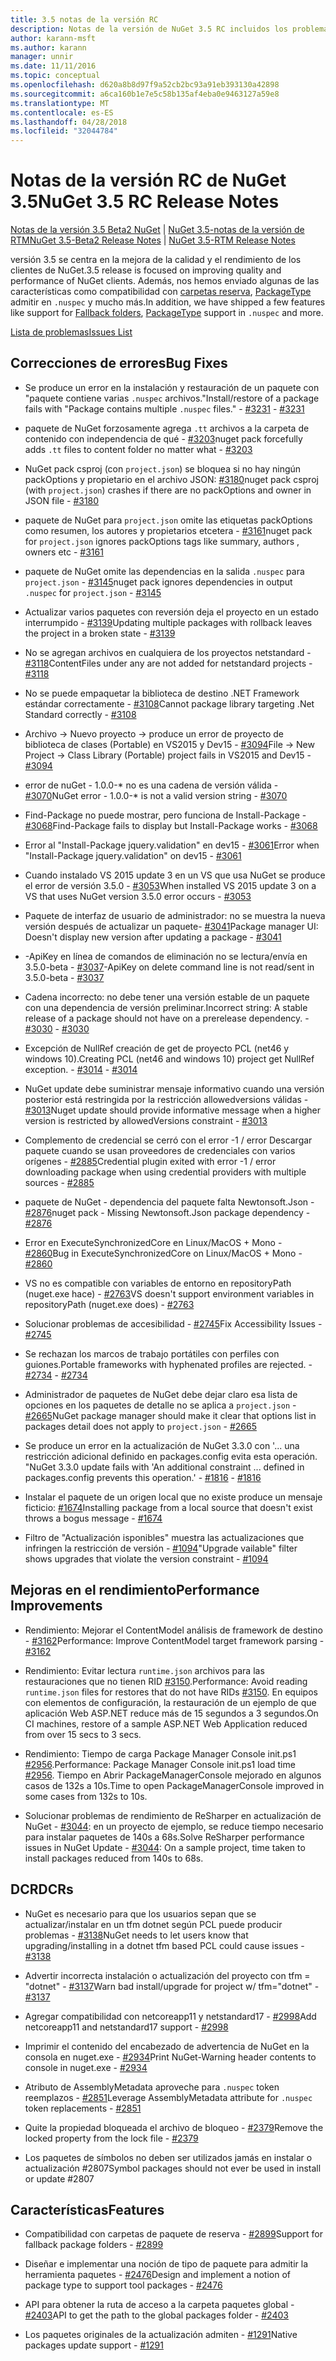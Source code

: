 ```yaml
---
title: 3.5 notas de la versión RC
description: Notas de la versión de NuGet 3.5 RC incluidos los problemas conocidos, correcciones de errores, las funciones agregadas y dcr.
author: karann-msft
ms.author: karann
manager: unnir
ms.date: 11/11/2016
ms.topic: conceptual
ms.openlocfilehash: d620a8b8d97f9a52cb2bc93a91eb393130a42898
ms.sourcegitcommit: a6ca160b1e7e5c58b135af4eba0e9463127a59e8
ms.translationtype: MT
ms.contentlocale: es-ES
ms.lasthandoff: 04/28/2018
ms.locfileid: "32044784"
---
```

# <a name="nuget-35-rc-release-notes"></a><span data-ttu-id="9d9c3-103">Notas de la versión RC de NuGet 3.5</span><span class="sxs-lookup"><span data-stu-id="9d9c3-103">NuGet 3.5 RC Release Notes</span></span>

<span data-ttu-id="9d9c3-104">[Notas de la versión 3.5 Beta2 NuGet](../release-notes/nuget-3.5-Beta2.md) | [NuGet 3.5-notas de la versión de RTM](../release-notes/nuget-3.5-RTM.md)</span><span class="sxs-lookup"><span data-stu-id="9d9c3-104">[NuGet 3.5-Beta2 Release Notes](../release-notes/nuget-3.5-Beta2.md) | [NuGet 3.5-RTM Release Notes](../release-notes/nuget-3.5-RTM.md)</span></span>

<span data-ttu-id="9d9c3-105">versión 3.5 se centra en la mejora de la calidad y el rendimiento de los clientes de NuGet.</span><span class="sxs-lookup"><span data-stu-id="9d9c3-105">3.5 release is focused on improving quality and performance of NuGet clients.</span></span> <span data-ttu-id="9d9c3-106">Además, nos hemos enviado algunas de las características como compatibilidad con [carpetas reserva](https://github.com/NuGet/Home/issues/2899), [PackageType](https://github.com/NuGet/Home/issues/2476) admitir en `.nuspec` y mucho más.</span><span class="sxs-lookup"><span data-stu-id="9d9c3-106">In addition, we have shipped a few features like support for [Fallback folders](https://github.com/NuGet/Home/issues/2899), [PackageType](https://github.com/NuGet/Home/issues/2476) support in `.nuspec` and more.</span></span>

[<span data-ttu-id="9d9c3-107">Lista de problemas</span><span class="sxs-lookup"><span data-stu-id="9d9c3-107">Issues List</span></span>](https://github.com/NuGet/Home/issues?q=is%3Aissue+is%3Aclosed+milestone%3A%223.5%20RC")

## <a name="bug-fixes"></a><span data-ttu-id="9d9c3-108">Correcciones de errores</span><span class="sxs-lookup"><span data-stu-id="9d9c3-108">Bug Fixes</span></span>

* <span data-ttu-id="9d9c3-109">Se produce un error en la instalación y restauración de un paquete con "paquete contiene varias `.nuspec` archivos."</span><span class="sxs-lookup"><span data-stu-id="9d9c3-109">Install/restore of a package fails with "Package contains multiple `.nuspec` files."</span></span><span data-ttu-id="9d9c3-110"> - [#3231](https://github.com/NuGet/Home/issues/3231)</span><span class="sxs-lookup"><span data-stu-id="9d9c3-110"> - [#3231](https://github.com/NuGet/Home/issues/3231)</span></span>

* <span data-ttu-id="9d9c3-111">paquete de NuGet forzosamente agrega `.tt` archivos a la carpeta de contenido con independencia de qué - [#3203](https://github.com/NuGet/Home/issues/3203)</span><span class="sxs-lookup"><span data-stu-id="9d9c3-111">nuget pack forcefully adds `.tt` files to content folder no matter what - [#3203](https://github.com/NuGet/Home/issues/3203)</span></span>

* <span data-ttu-id="9d9c3-112">NuGet pack csproj (con `project.json`) se bloquea si no hay ningún packOptions y propietario en el archivo JSON: [#3180](https://github.com/NuGet/Home/issues/3180)</span><span class="sxs-lookup"><span data-stu-id="9d9c3-112">nuget pack csproj (with `project.json`) crashes if there are no packOptions and owner in JSON file - [#3180](https://github.com/NuGet/Home/issues/3180)</span></span>

* <span data-ttu-id="9d9c3-113">paquete de NuGet para `project.json` omite las etiquetas packOptions como resumen, los autores y propietarios etcetera - [#3161](https://github.com/NuGet/Home/issues/3161)</span><span class="sxs-lookup"><span data-stu-id="9d9c3-113">nuget pack for `project.json` ignores packOptions tags like summary, authors , owners etc - [#3161](https://github.com/NuGet/Home/issues/3161)</span></span>

* <span data-ttu-id="9d9c3-114">paquete de NuGet omite las dependencias en la salida `.nuspec` para `project.json`  -  [#3145](https://github.com/NuGet/Home/issues/3145)</span><span class="sxs-lookup"><span data-stu-id="9d9c3-114">nuget pack ignores dependencies in output `.nuspec` for `project.json` - [#3145](https://github.com/NuGet/Home/issues/3145)</span></span>

* <span data-ttu-id="9d9c3-115">Actualizar varios paquetes con reversión deja el proyecto en un estado interrumpido - [#3139](https://github.com/NuGet/Home/issues/3139)</span><span class="sxs-lookup"><span data-stu-id="9d9c3-115">Updating multiple packages with rollback leaves the project in a broken state - [#3139](https://github.com/NuGet/Home/issues/3139)</span></span>

* <span data-ttu-id="9d9c3-116">No se agregan archivos en cualquiera de los proyectos netstandard - [#3118](https://github.com/NuGet/Home/issues/3118)</span><span class="sxs-lookup"><span data-stu-id="9d9c3-116">ContentFiles under any are not added for netstandard projects - [#3118](https://github.com/NuGet/Home/issues/3118)</span></span>

* <span data-ttu-id="9d9c3-117">No se puede empaquetar la biblioteca de destino .NET Framework estándar correctamente - [#3108](https://github.com/NuGet/Home/issues/3108)</span><span class="sxs-lookup"><span data-stu-id="9d9c3-117">Cannot package library targeting .Net Standard correctly - [#3108](https://github.com/NuGet/Home/issues/3108)</span></span>

* <span data-ttu-id="9d9c3-118">Archivo -> Nuevo proyecto -> produce un error de proyecto de biblioteca de clases (Portable) en VS2015 y Dev15 - [#3094](https://github.com/NuGet/Home/issues/3094)</span><span class="sxs-lookup"><span data-stu-id="9d9c3-118">File -> New Project -> Class Library (Portable) project fails in VS2015 and Dev15 - [#3094](https://github.com/NuGet/Home/issues/3094)</span></span>

* <span data-ttu-id="9d9c3-119">error de nuGet - 1.0.0-\* no es una cadena de versión válida - [#3070](https://github.com/NuGet/Home/issues/3070)</span><span class="sxs-lookup"><span data-stu-id="9d9c3-119">NuGet error - 1.0.0-\* is not a valid version string - [#3070](https://github.com/NuGet/Home/issues/3070)</span></span>

* <span data-ttu-id="9d9c3-120">Find-Package no puede mostrar, pero funciona de Install-Package - [#3068](https://github.com/NuGet/Home/issues/3068)</span><span class="sxs-lookup"><span data-stu-id="9d9c3-120">Find-Package fails to display but Install-Package works - [#3068](https://github.com/NuGet/Home/issues/3068)</span></span>

* <span data-ttu-id="9d9c3-121">Error al "Install-Package jquery.validation" en dev15 - [#3061](https://github.com/NuGet/Home/issues/3061)</span><span class="sxs-lookup"><span data-stu-id="9d9c3-121">Error when "Install-Package jquery.validation" on dev15 - [#3061](https://github.com/NuGet/Home/issues/3061)</span></span>

* <span data-ttu-id="9d9c3-122">Cuando instalado VS 2015 update 3 en un VS que usa NuGet se produce el error de versión 3.5.0 - [#3053](https://github.com/NuGet/Home/issues/3053)</span><span class="sxs-lookup"><span data-stu-id="9d9c3-122">When installed VS 2015 update 3 on a VS that uses NuGet version 3.5.0 error occurs - [#3053](https://github.com/NuGet/Home/issues/3053)</span></span>

* <span data-ttu-id="9d9c3-123">Paquete de interfaz de usuario de administrador: no se muestra la nueva versión después de actualizar un paquete- [#3041](https://github.com/NuGet/Home/issues/3041)</span><span class="sxs-lookup"><span data-stu-id="9d9c3-123">Package manager UI: Doesn't display new version after updating a package - [#3041](https://github.com/NuGet/Home/issues/3041)</span></span>

* <span data-ttu-id="9d9c3-124">-ApiKey en línea de comandos de eliminación no se lectura/envía en 3.5.0-beta - [#3037](https://github.com/NuGet/Home/issues/3037)</span><span class="sxs-lookup"><span data-stu-id="9d9c3-124">-ApiKey on delete command line is not read/sent in 3.5.0-beta - [#3037](https://github.com/NuGet/Home/issues/3037)</span></span>

* <span data-ttu-id="9d9c3-125">Cadena incorrecto: no debe tener una versión estable de un paquete con una dependencia de versión preliminar.</span><span class="sxs-lookup"><span data-stu-id="9d9c3-125">Incorrect string: A stable release of a package should not have on a prerelease dependency.</span></span><span data-ttu-id="9d9c3-126"> - [#3030](https://github.com/NuGet/Home/issues/3030)</span><span class="sxs-lookup"><span data-stu-id="9d9c3-126"> - [#3030](https://github.com/NuGet/Home/issues/3030)</span></span>

* <span data-ttu-id="9d9c3-127">Excepción de NullRef creación de get de proyecto PCL (net46 y windows 10).</span><span class="sxs-lookup"><span data-stu-id="9d9c3-127">Creating PCL (net46 and windows 10) project get NullRef exception.</span></span><span data-ttu-id="9d9c3-128"> - [#3014](https://github.com/NuGet/Home/issues/3014)</span><span class="sxs-lookup"><span data-stu-id="9d9c3-128"> - [#3014](https://github.com/NuGet/Home/issues/3014)</span></span>

* <span data-ttu-id="9d9c3-129">NuGet update debe suministrar mensaje informativo cuando una versión posterior está restringida por la restricción allowedversions válidas - [#3013](https://github.com/NuGet/Home/issues/3013)</span><span class="sxs-lookup"><span data-stu-id="9d9c3-129">Nuget update should provide informative message when a higher version is restricted by allowedVersions constraint - [#3013](https://github.com/NuGet/Home/issues/3013)</span></span>

* <span data-ttu-id="9d9c3-130">Complemento de credencial se cerró con el error -1 / error Descargar paquete cuando se usan proveedores de credenciales con varios orígenes - [#2885](https://github.com/NuGet/Home/issues/2885)</span><span class="sxs-lookup"><span data-stu-id="9d9c3-130">Credential plugin exited with error -1 / error downloading package when using credential providers with multiple sources - [#2885](https://github.com/NuGet/Home/issues/2885)</span></span>

* <span data-ttu-id="9d9c3-131">paquete de NuGet - dependencia del paquete falta Newtonsoft.Json - [#2876](https://github.com/NuGet/Home/issues/2876)</span><span class="sxs-lookup"><span data-stu-id="9d9c3-131">nuget pack - Missing Newtonsoft.Json package dependency - [#2876](https://github.com/NuGet/Home/issues/2876)</span></span>

* <span data-ttu-id="9d9c3-132">Error en ExecuteSynchronizedCore en Linux/MacOS + Mono - [#2860](https://github.com/NuGet/Home/issues/2860)</span><span class="sxs-lookup"><span data-stu-id="9d9c3-132">Bug in ExecuteSynchronizedCore on Linux/MacOS + Mono - [#2860](https://github.com/NuGet/Home/issues/2860)</span></span>

* <span data-ttu-id="9d9c3-133">VS no es compatible con variables de entorno en repositoryPath (nuget.exe hace) - [#2763](https://github.com/NuGet/Home/issues/2763)</span><span class="sxs-lookup"><span data-stu-id="9d9c3-133">VS doesn't support environment variables in repositoryPath (nuget.exe does) - [#2763](https://github.com/NuGet/Home/issues/2763)</span></span>

* <span data-ttu-id="9d9c3-134">Solucionar problemas de accesibilidad - [#2745](https://github.com/NuGet/Home/issues/2745)</span><span class="sxs-lookup"><span data-stu-id="9d9c3-134">Fix Accessibility Issues - [#2745](https://github.com/NuGet/Home/issues/2745)</span></span>

* <span data-ttu-id="9d9c3-135">Se rechazan los marcos de trabajo portátiles con perfiles con guiones.</span><span class="sxs-lookup"><span data-stu-id="9d9c3-135">Portable frameworks with hyphenated profiles are rejected.</span></span><span data-ttu-id="9d9c3-136"> - [#2734](https://github.com/NuGet/Home/issues/2734)</span><span class="sxs-lookup"><span data-stu-id="9d9c3-136"> - [#2734](https://github.com/NuGet/Home/issues/2734)</span></span>

* <span data-ttu-id="9d9c3-137">Administrador de paquetes de NuGet debe dejar claro esa lista de opciones en los paquetes de detalle no se aplica a `project.json`  -  [#2665](https://github.com/NuGet/Home/issues/2665)</span><span class="sxs-lookup"><span data-stu-id="9d9c3-137">NuGet package manager should make it clear that options list in packages detail does not apply to `project.json` - [#2665](https://github.com/NuGet/Home/issues/2665)</span></span>

* <span data-ttu-id="9d9c3-138">Se produce un error en la actualización de NuGet 3.3.0 con '... una restricción adicional definido en packages.config evita esta operación. "</span><span class="sxs-lookup"><span data-stu-id="9d9c3-138">NuGet 3.3.0 update fails with 'An additional constraint ... defined in packages.config prevents this operation.'</span></span><span data-ttu-id="9d9c3-139"> - [#1816](https://github.com/NuGet/Home/issues/1816)</span><span class="sxs-lookup"><span data-stu-id="9d9c3-139"> - [#1816](https://github.com/NuGet/Home/issues/1816)</span></span>

* <span data-ttu-id="9d9c3-140">Instalar el paquete de un origen local que no existe produce un mensaje ficticio: [#1674](https://github.com/NuGet/Home/issues/1674)</span><span class="sxs-lookup"><span data-stu-id="9d9c3-140">Installing package from a local source that doesn't exist throws a bogus message - [#1674](https://github.com/NuGet/Home/issues/1674)</span></span>

* <span data-ttu-id="9d9c3-141">Filtro de "Actualización isponibles" muestra las actualizaciones que infringen la restricción de versión - [#1094](https://github.com/NuGet/Home/issues/1094)</span><span class="sxs-lookup"><span data-stu-id="9d9c3-141">"Upgrade vailable" filter shows upgrades that violate the version constraint - [#1094](https://github.com/NuGet/Home/issues/1094)</span></span>

## <a name="performance-improvements"></a><span data-ttu-id="9d9c3-142">Mejoras en el rendimiento</span><span class="sxs-lookup"><span data-stu-id="9d9c3-142">Performance Improvements</span></span>

* <span data-ttu-id="9d9c3-143">Rendimiento: Mejorar el ContentModel análisis de framework de destino - [#3162](https://github.com/NuGet/Home/issues/3162)</span><span class="sxs-lookup"><span data-stu-id="9d9c3-143">Performance: Improve ContentModel target framework parsing - [#3162](https://github.com/NuGet/Home/issues/3162)</span></span>

* <span data-ttu-id="9d9c3-144">Rendimiento: Evitar lectura `runtime.json` archivos para las restauraciones que no tienen RID [#3150](https://github.com/NuGet/Home/issues/3150).</span><span class="sxs-lookup"><span data-stu-id="9d9c3-144">Performance: Avoid reading `runtime.json` files for restores that do not have RIDs [#3150](https://github.com/NuGet/Home/issues/3150).</span></span> <span data-ttu-id="9d9c3-145">En equipos con elementos de configuración, la restauración de un ejemplo de que aplicación Web ASP.NET reduce más de 15 segundos a 3 segundos.</span><span class="sxs-lookup"><span data-stu-id="9d9c3-145">On CI machines, restore of a sample ASP.NET Web Application reduced from over 15 secs to 3 secs.</span></span>

* <span data-ttu-id="9d9c3-146">Rendimiento: Tiempo de carga Package Manager Console init.ps1 [#2956](https://github.com/NuGet/Home/issues/2956).</span><span class="sxs-lookup"><span data-stu-id="9d9c3-146">Performance: Package Manager Console init.ps1 load time [#2956](https://github.com/NuGet/Home/issues/2956).</span></span> <span data-ttu-id="9d9c3-147">Tiempo en Abrir PackageManagerConsole mejorado en algunos casos de 132s a 10s.</span><span class="sxs-lookup"><span data-stu-id="9d9c3-147">Time to open PackageManagerConsole improved in some cases from 132s to 10s.</span></span>

* <span data-ttu-id="9d9c3-148">Solucionar problemas de rendimiento de ReSharper en actualización de NuGet - [#3044](https://github.com/NuGet/Home/issues/3044): en un proyecto de ejemplo, se reduce tiempo necesario para instalar paquetes de 140s a 68s.</span><span class="sxs-lookup"><span data-stu-id="9d9c3-148">Solve ReSharper performance issues in NuGet Update - [#3044](https://github.com/NuGet/Home/issues/3044): On a sample project, time taken to install packages reduced from 140s to 68s.</span></span>

## <a name="dcrs"></a><span data-ttu-id="9d9c3-149">DCR</span><span class="sxs-lookup"><span data-stu-id="9d9c3-149">DCRs</span></span>

* <span data-ttu-id="9d9c3-150">NuGet es necesario para que los usuarios sepan que se actualizar/instalar en un tfm dotnet según PCL puede producir problemas - [#3138](https://github.com/NuGet/Home/issues/3138)</span><span class="sxs-lookup"><span data-stu-id="9d9c3-150">NuGet needs to let users know that upgrading/installing in a dotnet tfm based PCL could cause issues - [#3138](https://github.com/NuGet/Home/issues/3138)</span></span>

* <span data-ttu-id="9d9c3-151">Advertir incorrecta instalación o actualización del proyecto con tfm = "dotnet" - [#3137](https://github.com/NuGet/Home/issues/3137)</span><span class="sxs-lookup"><span data-stu-id="9d9c3-151">Warn bad install/upgrade for project w/ tfm="dotnet" - [#3137](https://github.com/NuGet/Home/issues/3137)</span></span>

* <span data-ttu-id="9d9c3-152">Agregar compatibilidad con netcoreapp11 y netstandard17 - [#2998](https://github.com/NuGet/Home/issues/2998)</span><span class="sxs-lookup"><span data-stu-id="9d9c3-152">Add netcoreapp11 and netstandard17 support - [#2998](https://github.com/NuGet/Home/issues/2998)</span></span>

* <span data-ttu-id="9d9c3-153">Imprimir el contenido del encabezado de advertencia de NuGet en la consola en nuget.exe - [#2934](https://github.com/NuGet/Home/issues/2934)</span><span class="sxs-lookup"><span data-stu-id="9d9c3-153">Print NuGet-Warning header contents to console in nuget.exe - [#2934](https://github.com/NuGet/Home/issues/2934)</span></span>

* <span data-ttu-id="9d9c3-154">Atributo de AssemblyMetadata aproveche para `.nuspec` token reemplazos - [#2851](https://github.com/NuGet/Home/issues/2851)</span><span class="sxs-lookup"><span data-stu-id="9d9c3-154">Leverage AssemblyMetadata attribute for `.nuspec` token replacements - [#2851](https://github.com/NuGet/Home/issues/2851)</span></span>

* <span data-ttu-id="9d9c3-155">Quite la propiedad bloqueada el archivo de bloqueo - [#2379](https://github.com/NuGet/Home/issues/2379)</span><span class="sxs-lookup"><span data-stu-id="9d9c3-155">Remove the locked property from the lock file - [#2379](https://github.com/NuGet/Home/issues/2379)</span></span>

* <span data-ttu-id="9d9c3-156">Los paquetes de símbolos no deben ser utilizados jamás en instalar o actualización #2807</span><span class="sxs-lookup"><span data-stu-id="9d9c3-156">Symbol packages should not ever be used in install or update #2807</span></span>

## <a name="features"></a><span data-ttu-id="9d9c3-157">Características</span><span class="sxs-lookup"><span data-stu-id="9d9c3-157">Features</span></span>

* <span data-ttu-id="9d9c3-158">Compatibilidad con carpetas de paquete de reserva - [#2899](https://github.com/NuGet/Home/issues/2899)</span><span class="sxs-lookup"><span data-stu-id="9d9c3-158">Support for fallback package folders - [#2899](https://github.com/NuGet/Home/issues/2899)</span></span>

* <span data-ttu-id="9d9c3-159">Diseñar e implementar una noción de tipo de paquete para admitir la herramienta paquetes - [#2476](https://github.com/NuGet/Home/issues/2476)</span><span class="sxs-lookup"><span data-stu-id="9d9c3-159">Design and implement a notion of package type to support tool packages - [#2476](https://github.com/NuGet/Home/issues/2476)</span></span>

* <span data-ttu-id="9d9c3-160">API para obtener la ruta de acceso a la carpeta paquetes global - [#2403](https://github.com/NuGet/Home/issues/2403)</span><span class="sxs-lookup"><span data-stu-id="9d9c3-160">API to get the path to the global packages folder - [#2403](https://github.com/NuGet/Home/issues/2403)</span></span>

* <span data-ttu-id="9d9c3-161">Los paquetes originales de la actualización admiten - [#1291](https://github.com/NuGet/Home/issues/1291)</span><span class="sxs-lookup"><span data-stu-id="9d9c3-161">Native packages update support - [#1291](https://github.com/NuGet/Home/issues/1291)</span></span>
